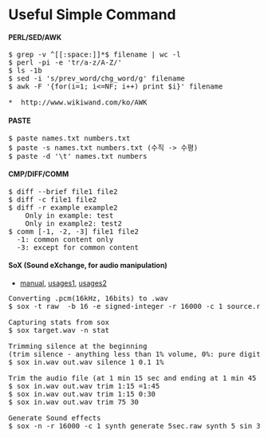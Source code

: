 
#  Useful Simple Command 

#### PERL/SED/AWK 
<pre>
$ grep -v ^[[:space:]]*$ filename | wc -l
$ perl -pi -e 'tr/a-z/A-Z/' 
$ ls -1b
$ sed -i 's/prev_word/chg_word/g' filename
$ awk -F '{for(i=1; i<=NF; i++) print $i}' filename
    
*  http://www.wikiwand.com/ko/AWK
</pre>


#### PASTE 
<pre>
$ paste names.txt numbers.txt
$ paste -s names.txt numbers.txt (수직 -> 수평)
$ paste -d '\t' names.txt numbers 
</pre>

#### CMP/DIFF/COMM 
<pre>
$ diff --brief file1 file2
$ diff -c file1 file2
$ diff -r example example2
    Only in example: test
    Only in example2: test2
$ comm [-1, -2, -3] file1 file2 
  -1: common content only
  -3: except for common content 
</pre>

#### SoX (Sound eXchange, for audio manipulation)
- [manual](http://sox.sourceforge.net/sox.html), [usages1](https://digitalcardboard.com/blog/2009/08/25/the-sox-of-silence/comment-page-2/), [usages2](http://forums.justlinux.com/showthread.php?136678-using-sox-to-trim-silence-from-the-end-of-wav-files)
<pre>
Converting .pcm(16kHz, 16bits) to .wav
$ sox -t raw  -b 16 -e signed-integer -r 16000 -c 1 source.raw target.wav 

Capturing stats from sox
$ sox target.wav -n stat

Trimming silence at the beginning 
(trim silence - anything less than 1% volume, 0%: pure digital silence)
$ sox in.wav out.wav silence 1 0.1 1%

Trim the audio file (at 1 min 15 sec and ending at 1 min 45 sec):
$ sox in.wav out.wav trim 1:15 =1:45
$ sox in.wav out.wav trim 1:15 0:30
$ sox in.wav out.wav trim 75 30

Generate Sound effects
$ sox -n -r 16000 -c 1 synth_generate_5sec.raw synth 5 sin 347
</pre>

